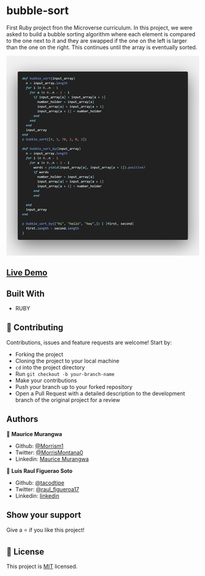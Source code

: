 # bubble-sort

 First Ruby project fron the Microverse curriculum.
 In this project, we were asked to build a bubble sorting algorithm where each element is compared to the one next to it and they are swapped if the one on the left is larger than the one on the right. This continues until the array is eventually sorted.

![screenshot](Images/code.png)

## [Live Demo](https://repl.it/repls/SoreIdioticAudit)

## Built With

- RUBY

## 🤝 Contributing

Contributions, issues and feature requests are welcome! Start by:

- Forking the project
- Cloning the project to your local machine
- `cd` into the project directory
- Run `git checkout -b your-branch-name`
- Make your contributions
- Push your branch up to your forked repository
- Open a Pull Request with a detailed description to the development branch of the original project for a review

## Authors

👤 **Maurice Murangwa**

- Github: [@Morrism1](https://github.com/Morrism1)
- Twitter: [@MorrisMontana0](https://twitter.com/MorrisMontana0)
- Linkedin: [Maurice Murangwa](https://www.linkedin.com/in/murangwa-maurice-769549140/)

👤 **Luis Raul Figuerao Soto**

- Github: [@tacodtipe](https://github.com/tacodtripe)
- Twitter: [@raul_figueroa17](https://twitter.com/raul_figueroa17)
- Linkedin: [linkedin](https://www.linkedin.com/in/luis-raul-figueroa-soto-63411118a/)

## Show your support

Give a ⭐️ if you like this project!

## 📝 License

This project is [MIT](lic.url) licensed.
